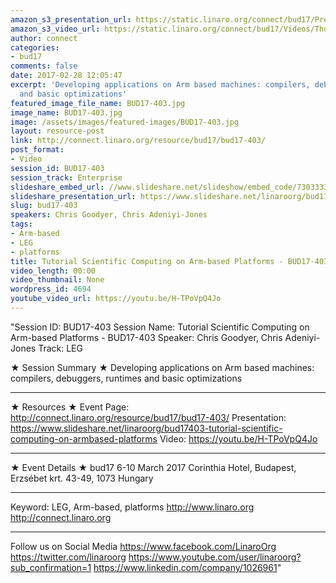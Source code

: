 ```yaml
---
amazon_s3_presentation_url: https://static.linaro.org/connect/bud17/Presentations/BUD17-403%20Scientific_Computing_on_ARM.pdf
amazon_s3_video_url: https://static.linaro.org/connect/bud17/Videos/Thursday/BUD17-403%20Tutorial%20Scientific%20Computing%20on%20ARM-based%20Platforms.mp4
author: connect
categories:
- bud17
comments: false
date: 2017-02-28 12:05:47
excerpt: 'Developing applications on Arm based machines: compilers, debuggers, runtimes
  and basic optimizations'
featured_image_file_name: BUD17-403.jpg
image_name: BUD17-403.jpg
image: /assets/images/featured-images/BUD17-403.jpg
layout: resource-post
link: http://connect.linaro.org/resource/bud17/bud17-403/
post_format:
- Video
session_id: BUD17-403
session_track: Enterprise
slideshare_embed_url: //www.slideshare.net/slideshow/embed_code/73033335
slideshare_presentation_url: https://www.slideshare.net/linaroorg/bud17403-tutorial-scientific-computing-on-armbased-platforms
slug: bud17-403
speakers: Chris Goodyer, Chris Adeniyi-Jones
tags:
- Arm-based
- LEG
- platforms
title: Tutorial Scientific Computing on Arm-based Platforms - BUD17-403
video_length: 00:00
video_thumbnail: None
wordpress_id: 4694
youtube_video_url: https://youtu.be/H-TPoVpQ4Jo
---
```


"Session ID: BUD17-403
Session Name: Tutorial Scientific Computing on Arm-based Platforms - BUD17-403
Speaker: Chris Goodyer, Chris Adeniyi-Jones
Track: LEG

★ Session Summary ★
Developing applications on Arm based machines: compilers, debuggers, runtimes and basic optimizations

---

★ Resources ★
Event Page: http://connect.linaro.org/resource/bud17/bud17-403/
Presentation: https://www.slideshare.net/linaroorg/bud17403-tutorial-scientific-computing-on-armbased-platforms
Video: https://youtu.be/H-TPoVpQ4Jo

---

★ Event Details ★
bud17
6-10 March 2017
Corinthia Hotel, Budapest,
Erzsébet krt. 43-49,
1073 Hungary

---

Keyword: LEG, Arm-based, platforms
http://www.linaro.org
http://connect.linaro.org

---

Follow us on Social Media
https://www.facebook.com/LinaroOrg
https://twitter.com/linaroorg
https://www.youtube.com/user/linaroorg?sub_confirmation=1
https://www.linkedin.com/company/1026961"